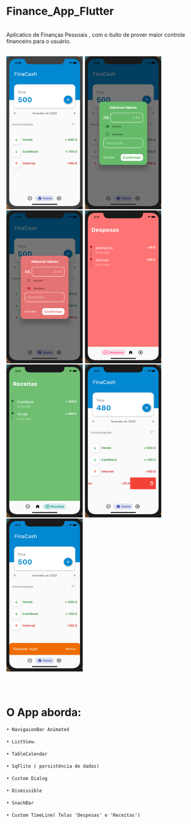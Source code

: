 # Finance_App_Flutter
<br>
Aplicatico de Finanças Pessoais , com o ituito de prover maior controle financeiro para o usuário.
<br><br>
<div align="left">
  
 <img  width="200" height="400" src="assets/print_1.png"><span style="padding-left:2px"></span>
 <img  width="200" height="400" src="assets/print_2.png"><span style="padding-left:2px"></span>
 <img  width="200" height="400" src="assets/print_3.png"><span style="padding-left:2px"></span>
 <img  width="200" height="400" src="assets/print_4.png"><span style="padding-left:2px"></span>
 <img  width="200" height="400" src="assets/print_5.png"><span style="padding-left:2px"></span>
 <img  width="200" height="400" src="assets/print_6.png"><span style="padding-left:2px"></span>
 <img  width="200" height="400" src="assets/print_7.png"><span style="padding-left:2px"></span>
 

 
 </div>
 <br><br>
 
 # O App aborda:

    • NavigaionBar Animated
  
    • ListView.
    
    • TableCalendar
  
    • SqFlite ( persistência de dados)
  
    • Custom Dialog
    
    • Dismissible
    
    • SnackBar
    
    • Custom TimeLine( Telas 'Despesas' e 'Receitas')
    
    
    
